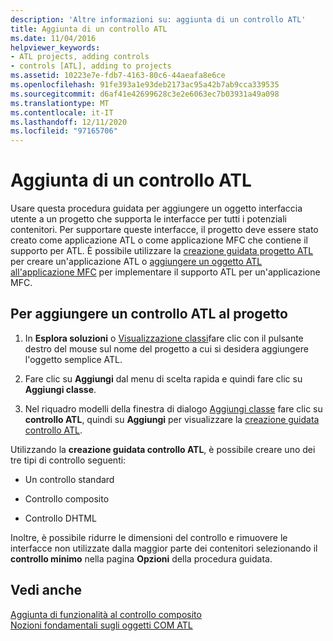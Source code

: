 ```yaml
---
description: 'Altre informazioni su: aggiunta di un controllo ATL'
title: Aggiunta di un controllo ATL
ms.date: 11/04/2016
helpviewer_keywords:
- ATL projects, adding controls
- controls [ATL], adding to projects
ms.assetid: 10223e7e-fdb7-4163-80c6-44aeafa8e6ce
ms.openlocfilehash: 91fe393a1e93deb2173ac95a42b7ab9cca339535
ms.sourcegitcommit: d6af41e42699628c3e2e6063ec7b03931a49a098
ms.translationtype: MT
ms.contentlocale: it-IT
ms.lasthandoff: 12/11/2020
ms.locfileid: "97165706"
---
```

# <a name="adding-an-atl-control"></a>Aggiunta di un controllo ATL

Usare questa procedura guidata per aggiungere un oggetto interfaccia utente a un progetto che supporta le interfacce per tutti i potenziali contenitori. Per supportare queste interfacce, il progetto deve essere stato creato come applicazione ATL o come applicazione MFC che contiene il supporto per ATL. È possibile utilizzare la [creazione guidata progetto ATL](../../atl/reference/atl-project-wizard.md) per creare un'applicazione ATL o [aggiungere un oggetto ATL all'applicazione MFC](../../mfc/reference/adding-atl-support-to-your-mfc-project.md) per implementare il supporto ATL per un'applicazione MFC.

## <a name="to-add-an-atl-control-to-your-project"></a>Per aggiungere un controllo ATL al progetto

1. In **Esplora soluzioni** o [Visualizzazione classi](/visualstudio/ide/viewing-the-structure-of-code)fare clic con il pulsante destro del mouse sul nome del progetto a cui si desidera aggiungere l'oggetto semplice ATL.

1. Fare clic su **Aggiungi** dal menu di scelta rapida e quindi fare clic su **Aggiungi classe**.

1. Nel riquadro modelli della finestra di dialogo [Aggiungi classe](../../ide/adding-a-class-visual-cpp.md#add-class-dialog-box) fare clic su **controllo ATL**, quindi su **Aggiungi** per visualizzare la [creazione guidata controllo ATL](../../atl/reference/atl-control-wizard.md).

Utilizzando la **creazione guidata controllo ATL**, è possibile creare uno dei tre tipi di controllo seguenti:

- Un controllo standard

- Controllo composito

- Controllo DHTML

Inoltre, è possibile ridurre le dimensioni del controllo e rimuovere le interfacce non utilizzate dalla maggior parte dei contenitori selezionando il **controllo minimo** nella pagina **Opzioni** della procedura guidata.

## <a name="see-also"></a>Vedi anche

[Aggiunta di funzionalità al controllo composito](../../atl/adding-functionality-to-the-composite-control.md)<br/>
[Nozioni fondamentali sugli oggetti COM ATL](../../atl/fundamentals-of-atl-com-objects.md)
